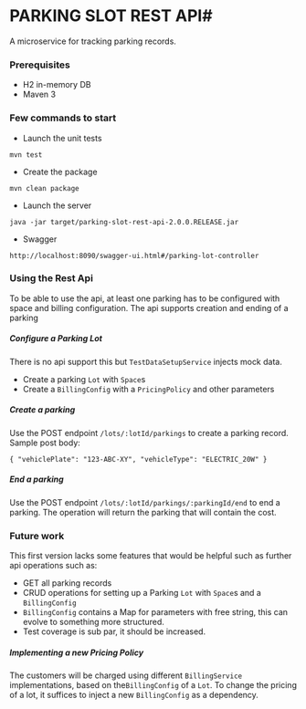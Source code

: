 # PARKING SLOT REST API#

A microservice for tracking parking records. 

### Prerequisites  ###

* H2 in-memory DB
* Maven 3

### Few commands to start ###

* Launch the unit tests
```
mvn test 
```
* Create the package
```
mvn clean package
```

* Launch the server
```
java -jar target/parking-slot-rest-api-2.0.0.RELEASE.jar
```
* Swagger
```
http://localhost:8090/swagger-ui.html#/parking-lot-controller 
```

### Using the Rest Api ###
To be able to use the api, at least one parking has to be configured with space and billing configuration. 
The api supports creation and ending of a parking 

##### Configure a Parking Lot ####
There is no api support this but `TestDataSetupService` injects mock data.

* Create a parking `Lot` with `Space`s
* Create a `BillingConfig` with a `PricingPolicy` and other parameters

##### Create a parking ####
Use the POST endpoint `/lots/:lotId/parkings` to create a parking record.
Sample post body:

`{
  "vehiclePlate": "123-ABC-XY",
  "vehicleType": "ELECTRIC_20W"
}`

##### End a parking ####
Use the POST endpoint `/lots/:lotId/parkings/:parkingId/end` to end a parking. 
The operation will return the parking that will contain the cost.


### Future work ###
This first version lacks some features that would be helpful such as further api operations such as:
* GET all parking records
* CRUD operations for setting up a Parking `Lot` with `Space`s and a `BillingConfig`
* `BillingConfig` contains a Map for parameters with free string, this can evolve to something more structured.
* Test coverage is sub par, it should be increased. 

##### Implementing a new Pricing Policy #####
The customers will be charged using different `BillingService` implementations, based on the`BillingConfig` of a `Lot`.
To change the pricing of a lot, it suffices to inject a new `BillingConfig` as a dependency. 
 

